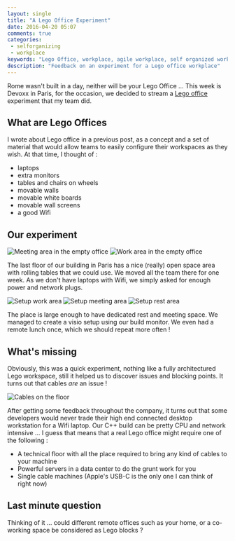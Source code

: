 ```yaml
---
layout: single
title: "A Lego Office Experiment"
date: 2016-04-20 05:07
comments: true
categories:
 - selforganizing
 - workplace
keywords: "Lego Office, workplace, agile workplace, self organized workplace"
description: "Feedback on an experiment for a Lego office workplace"
---
```

Rome wasn't built in a day, neither will be your Lego Office ... This week is Devoxx in Paris, for the occasion, we decided to stream a [Lego office](/recipes-for-an-agile-workspace/) experiment that my team did.

## What are Lego Offices

I wrote about Lego office in a previous post, as a concept and a set of material that would allow teams to easily configure their workspaces as they wish. At that time, I thought of :

* laptops
* extra monitors
* tables and chairs on wheels
* movable walls
* movable white boards
* movable wall screens
* a good Wifi

## Our experiment

![Meeting area in the empty office]({{site.url}}{{site.baseurl}}/imgs/2016-04-20-a-lego-office-experiment/empty-meeting-area.jpg)
![Work area in the empty office]({{site.url}}{{site.baseurl}}/imgs/2016-04-20-a-lego-office-experiment/empty-work-area.jpg)

The last floor of our building in Paris has a nice (really) open space area with rolling tables that we could use. We moved all the team there for one week. As we don't have laptops with Wifi, we simply asked for enough power and network plugs.

![Setup work area]({{site.url}}{{site.baseurl}}/imgs/2016-04-20-a-lego-office-experiment/setup-work-area.jpg)
![Setup meeting area]({{site.url}}{{site.baseurl}}/imgs/2016-04-20-a-lego-office-experiment/setup-meeting-area.jpg)
![Setup rest area]({{site.url}}{{site.baseurl}}/imgs/2016-04-20-a-lego-office-experiment/setup-rest-area.jpg)

The place is large enough to have dedicated rest and meeting space. We managed to create a visio setup using our build monitor. We even had a remote lunch once, which we should repeat more often !

## What's missing

Obviously, this was a quick experiment, nothing like a fully architectured Lego workspace, still it helped us to discover issues and blocking points. It turns out that cables *are* an issue !

![Cables on the floor]({{site.url}}{{site.baseurl}}/imgs/2016-04-20-a-lego-office-experiment/cables.jpg)

After getting some feedback throughout the company, it turns out that some developers would never trade their high end connected desktop workstation for a Wifi laptop. Our C++ build can be pretty CPU and network intensive ... I guess that means that a real Lego office might require one of the following :

* A technical floor with all the place required to bring any kind of cables to your machine
* Powerful servers in a data center to do the grunt work for you
* Single cable machines (Apple's USB-C is the only one I can think of right now)

## Last minute question

Thinking of it ... could different remote offices such as your home, or a co-working space be considered as Lego blocks ?

